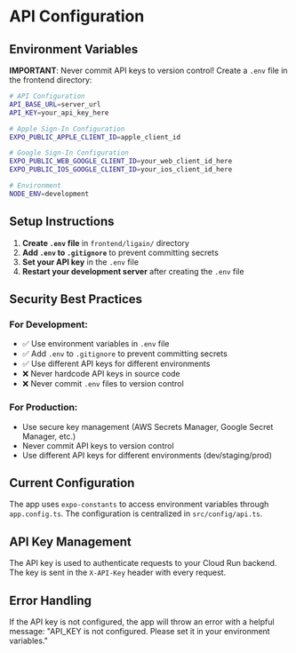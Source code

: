 # API Configuration

## Environment Variables

**IMPORTANT**: Never commit API keys to version control! Create a `.env` file in the frontend directory:

```bash
# API Configuration
API_BASE_URL=server_url
API_KEY=your_api_key_here

# Apple Sign-In Configuration
EXPO_PUBLIC_APPLE_CLIENT_ID=apple_client_id

# Google Sign-In Configuration
EXPO_PUBLIC_WEB_GOOGLE_CLIENT_ID=your_web_client_id_here
EXPO_PUBLIC_IOS_GOOGLE_CLIENT_ID=your_ios_client_id_here

# Environment
NODE_ENV=development
```

## Setup Instructions

1. **Create `.env` file** in `frontend/ligain/` directory
2. **Add `.env` to `.gitignore`** to prevent committing secrets
3. **Set your API key** in the `.env` file
4. **Restart your development server** after creating the `.env` file

## Security Best Practices

### For Development:
- ✅ Use environment variables in `.env` file
- ✅ Add `.env` to `.gitignore` to prevent committing secrets
- ✅ Use different API keys for different environments
- ❌ Never hardcode API keys in source code
- ❌ Never commit `.env` files to version control

### For Production:
- Use secure key management (AWS Secrets Manager, Google Secret Manager, etc.)
- Never commit API keys to version control
- Use different API keys for different environments (dev/staging/prod)

## Current Configuration

The app uses `expo-constants` to access environment variables through `app.config.ts`. The configuration is centralized in `src/config/api.ts`.

## API Key Management

The API key is used to authenticate requests to your Cloud Run backend. The key is sent in the `X-API-Key` header with every request.

## Error Handling

If the API key is not configured, the app will throw an error with a helpful message: "API_KEY is not configured. Please set it in your environment variables." 